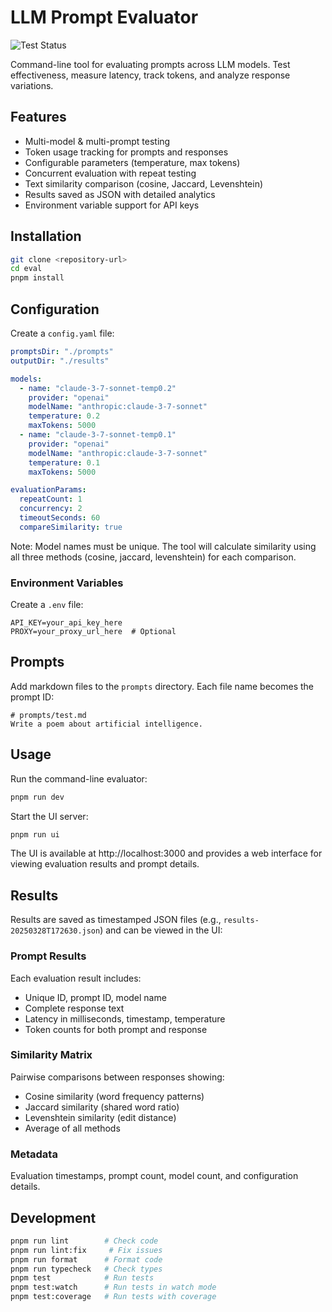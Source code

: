 # LLM Prompt Evaluator

![Test Status](https://github.com/mawburn/prompteval/actions/workflows/test.yml/badge.svg)

Command-line tool for evaluating prompts across LLM models. Test effectiveness, measure latency, track tokens, and analyze response variations.

## Features

- Multi-model & multi-prompt testing
- Token usage tracking for prompts and responses
- Configurable parameters (temperature, max tokens)
- Concurrent evaluation with repeat testing
- Text similarity comparison (cosine, Jaccard, Levenshtein)
- Results saved as JSON with detailed analytics
- Environment variable support for API keys

## Installation

```bash
git clone <repository-url>
cd eval
pnpm install
```

## Configuration

Create a `config.yaml` file:

```yaml
promptsDir: "./prompts"
outputDir: "./results"

models:
  - name: "claude-3-7-sonnet-temp0.2"
    provider: "openai"
    modelName: "anthropic:claude-3-7-sonnet"
    temperature: 0.2
    maxTokens: 5000
  - name: "claude-3-7-sonnet-temp0.1"
    provider: "openai"
    modelName: "anthropic:claude-3-7-sonnet"
    temperature: 0.1
    maxTokens: 5000

evaluationParams:
  repeatCount: 1
  concurrency: 2
  timeoutSeconds: 60
  compareSimilarity: true
```

Note: Model names must be unique. The tool will calculate similarity using all three methods (cosine, jaccard, levenshtein) for each comparison.

### Environment Variables

Create a `.env` file:
```
API_KEY=your_api_key_here
PROXY=your_proxy_url_here  # Optional
```

## Prompts

Add markdown files to the `prompts` directory. Each file name becomes the prompt ID:
```
# prompts/test.md
Write a poem about artificial intelligence.
```

## Usage

Run the command-line evaluator:
```bash
pnpm run dev
```

Start the UI server:
```bash
pnpm run ui
```

The UI is available at http://localhost:3000 and provides a web interface for viewing evaluation results and prompt details.

## Results

Results are saved as timestamped JSON files (e.g., `results-20250328T172630.json`) and can be viewed in the UI:

### Prompt Results
Each evaluation result includes:
- Unique ID, prompt ID, model name
- Complete response text
- Latency in milliseconds, timestamp, temperature
- Token counts for both prompt and response

### Similarity Matrix
Pairwise comparisons between responses showing:
- Cosine similarity (word frequency patterns)
- Jaccard similarity (shared word ratio)
- Levenshtein similarity (edit distance)
- Average of all methods

### Metadata
Evaluation timestamps, prompt count, model count, and configuration details.

## Development

```bash
pnpm run lint        # Check code
pnpm run lint:fix     # Fix issues
pnpm run format      # Format code
pnpm run typecheck   # Check types
pnpm test            # Run tests
pnpm test:watch      # Run tests in watch mode
pnpm test:coverage   # Run tests with coverage
```
